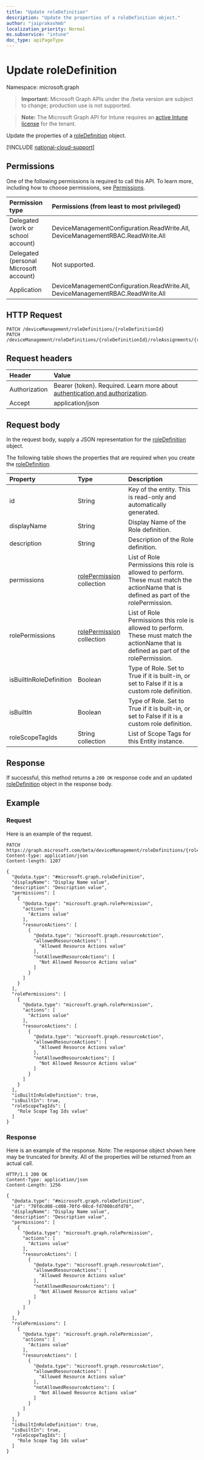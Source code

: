 ```yaml
---
title: "Update roleDefinition"
description: "Update the properties of a roleDefinition object."
author: "jaiprakashmb"
localization_priority: Normal
ms.subservice: "intune"
doc_type: apiPageType
---
```


# Update roleDefinition

Namespace: microsoft.graph

> **Important:** Microsoft Graph APIs under the /beta version are subject to change; production use is not supported.

> **Note:** The Microsoft Graph API for Intune requires an [active Intune license](https://go.microsoft.com/fwlink/?linkid=839381) for the tenant.

Update the properties of a [roleDefinition](../resources/intune-rbac-roledefinition.md) object.

[!INCLUDE [national-cloud-support](../../includes/all-clouds.md)]

## Permissions
One of the following permissions is required to call this API. To learn more, including how to choose permissions, see [Permissions](/graph/permissions-reference).

|Permission type|Permissions (from least to most privileged)|
|:---|:---|
|Delegated (work or school account)|DeviceManagementConfiguration.ReadWrite.All, DeviceManagementRBAC.ReadWrite.All|
|Delegated (personal Microsoft account)|Not supported.|
|Application|DeviceManagementConfiguration.ReadWrite.All, DeviceManagementRBAC.ReadWrite.All|

## HTTP Request
<!-- {
  "blockType": "ignored"
}
-->
``` http
PATCH /deviceManagement/roleDefinitions/{roleDefinitionId}
PATCH /deviceManagement/roleDefinitions/{roleDefinitionId}/roleAssignments/{roleAssignmentId}/roleDefinition
```

## Request headers
|Header|Value|
|:---|:---|
|Authorization|Bearer {token}. Required. Learn more about [authentication and authorization](/graph/auth/auth-concepts).|
|Accept|application/json|

## Request body
In the request body, supply a JSON representation for the [roleDefinition](../resources/intune-rbac-roledefinition.md) object.

The following table shows the properties that are required when you create the [roleDefinition](../resources/intune-rbac-roledefinition.md).

|Property|Type|Description|
|:---|:---|:---|
|id|String|Key of the entity. This is read-only and automatically generated.|
|displayName|String|Display Name of the Role definition.|
|description|String|Description of the Role definition.|
|permissions|[rolePermission](../resources/intune-rbac-rolepermission.md) collection|List of Role Permissions this role is allowed to perform. These must match the actionName that is defined as part of the rolePermission.|
|rolePermissions|[rolePermission](../resources/intune-rbac-rolepermission.md) collection|List of Role Permissions this role is allowed to perform. These must match the actionName that is defined as part of the rolePermission.|
|isBuiltInRoleDefinition|Boolean|Type of Role. Set to True if it is built-in, or set to False if it is a custom role definition.|
|isBuiltIn|Boolean|Type of Role. Set to True if it is built-in, or set to False if it is a custom role definition.|
|roleScopeTagIds|String collection|List of Scope Tags for this Entity instance.|



## Response
If successful, this method returns a `200 OK` response code and an updated [roleDefinition](../resources/intune-rbac-roledefinition.md) object in the response body.

## Example

### Request
Here is an example of the request.
``` http
PATCH https://graph.microsoft.com/beta/deviceManagement/roleDefinitions/{roleDefinitionId}
Content-type: application/json
Content-length: 1207

{
  "@odata.type": "#microsoft.graph.roleDefinition",
  "displayName": "Display Name value",
  "description": "Description value",
  "permissions": [
    {
      "@odata.type": "microsoft.graph.rolePermission",
      "actions": [
        "Actions value"
      ],
      "resourceActions": [
        {
          "@odata.type": "microsoft.graph.resourceAction",
          "allowedResourceActions": [
            "Allowed Resource Actions value"
          ],
          "notAllowedResourceActions": [
            "Not Allowed Resource Actions value"
          ]
        }
      ]
    }
  ],
  "rolePermissions": [
    {
      "@odata.type": "microsoft.graph.rolePermission",
      "actions": [
        "Actions value"
      ],
      "resourceActions": [
        {
          "@odata.type": "microsoft.graph.resourceAction",
          "allowedResourceActions": [
            "Allowed Resource Actions value"
          ],
          "notAllowedResourceActions": [
            "Not Allowed Resource Actions value"
          ]
        }
      ]
    }
  ],
  "isBuiltInRoleDefinition": true,
  "isBuiltIn": true,
  "roleScopeTagIds": [
    "Role Scope Tag Ids value"
  ]
}
```

### Response
Here is an example of the response. Note: The response object shown here may be truncated for brevity. All of the properties will be returned from an actual call.
``` http
HTTP/1.1 200 OK
Content-Type: application/json
Content-Length: 1256

{
  "@odata.type": "#microsoft.graph.roleDefinition",
  "id": "70fdcd08-cd08-70fd-08cd-fd7008cdfd70",
  "displayName": "Display Name value",
  "description": "Description value",
  "permissions": [
    {
      "@odata.type": "microsoft.graph.rolePermission",
      "actions": [
        "Actions value"
      ],
      "resourceActions": [
        {
          "@odata.type": "microsoft.graph.resourceAction",
          "allowedResourceActions": [
            "Allowed Resource Actions value"
          ],
          "notAllowedResourceActions": [
            "Not Allowed Resource Actions value"
          ]
        }
      ]
    }
  ],
  "rolePermissions": [
    {
      "@odata.type": "microsoft.graph.rolePermission",
      "actions": [
        "Actions value"
      ],
      "resourceActions": [
        {
          "@odata.type": "microsoft.graph.resourceAction",
          "allowedResourceActions": [
            "Allowed Resource Actions value"
          ],
          "notAllowedResourceActions": [
            "Not Allowed Resource Actions value"
          ]
        }
      ]
    }
  ],
  "isBuiltInRoleDefinition": true,
  "isBuiltIn": true,
  "roleScopeTagIds": [
    "Role Scope Tag Ids value"
  ]
}
```
